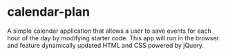 # calendar-plan
A simple calendar application that allows a user to save events for each hour of the day by modifying starter code. This app will run in the browser and feature dynamically updated HTML and CSS powered by jQuery.
